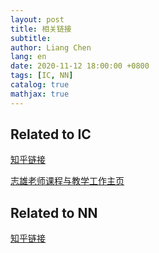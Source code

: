 ```yaml
---
layout: post
title: 相关链接
subtitle:
author: Liang Chen
lang: en
date: 2020-11-12 18:00:00 +0800
tags: [IC, NN]
catalog: true
mathjax: true
---
```


<head>
    <script src="https://cdn.mathjax.org/mathjax/latest/MathJax.js?config=TeX-AMS-MML_HTMLorMML" type="text/javascript"></script>
    <script type="text/x-mathjax-config">
        MathJax.Hub.Config({
            tex2jax: {
            skipTags: ['script', 'noscript', 'style', 'textarea', 'pre'],
            inlineMath: [['$','$']]
            }
        });
    </script>
</head>

## Related to IC

[知乎链接](https://www.zhihu.com/collection/547199537)

[志雄老师课程与教学工作主页](http://www.dizhixiong.cn/)

## Related to NN

[知乎链接](https://www.zhihu.com/collection/568084211)
